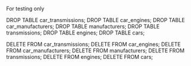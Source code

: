 For testing only

DROP TABLE car_transmissions;
DROP TABLE car_engines;
DROP TABLE car_manufacturers;
DROP TABLE manufacturers;
DROP TABLE transmissions;
DROP TABLE engines;
DROP TABLE cars;

DELETE FROM car_transmissions;
DELETE FROM car_engines;
DELETE FROM car_manufacturers;
DELETE FROM manufacturers;
DELETE FROM transmissions;
DELETE FROM engines;
DELETE FROM cars;